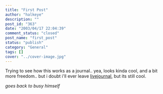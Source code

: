 ```yaml
---
title: "First Post"
author: "halkeye"
description: ""
post_id: "363"
date: "2003/04/17 22:04:39"
comment_status: "closed"
post_name: "first_post"
status: "publish"
category: "General"
tags: []
cover: "../cover-image.jpg"
---
```


Trying to see how this works as a journal..
yea, looks kinda cool, and a bit more freedom.. but i doubt i'll ever leave [livejournal](https://www.livejournal.com/), but its still cool.

*goes back to busy himself*
